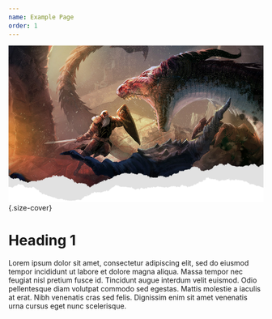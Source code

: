 ```yaml
---
name: Example Page
order: 1
---
```


![heading](heading.png){.size-cover}
# Heading 1

Lorem ipsum dolor sit amet, consectetur adipiscing elit, sed do eiusmod tempor incididunt ut labore et dolore magna aliqua. Massa tempor nec feugiat nisl pretium fusce id. Tincidunt augue interdum velit euismod. Odio pellentesque diam volutpat commodo sed egestas. Mattis molestie a iaculis at erat. Nibh venenatis cras sed felis. Dignissim enim sit amet venenatis urna cursus eget nunc scelerisque. 